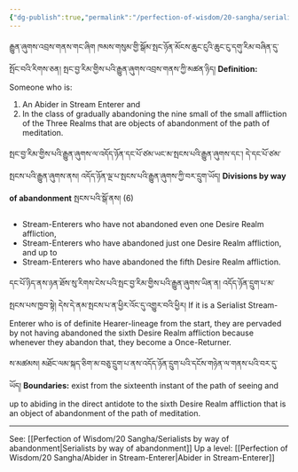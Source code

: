 ```yaml
---
{"dg-publish":true,"permalink":"/perfection-of-wisdom/20-sangha/serialist-abiders-in-stream-enterer/"}
---
```


རྒྱུན་ཞུགས་འབྲས་གནས་གང་ཞིག ཁམས་གསུམ་གྱི་སྒོམ་སྤང་ཉོན་མོངས་ཆུང་ངུའི་ཆུང་ངུ་དགུ་རིམ་བཞིན་དུ་སྤོང་བའི་རིགས་ཅན།
སྤང་བྱ་རིམ་གྱིས་པའི་རྒྱུན་ཞུགས་འབྲས་གནས་ཀྱི་མཚན་ཉིད།
**Definition:** Someone who is:
1. An Abider in Stream Enterer and
2. In the class of gradually abandoning the nine small of the small affliction of the Three Realms that are objects of abandonment of the path of meditation.

སྤང་བྱ་རིམ་གྱིས་པའི་རྒྱུན་ཞུགས་ལ་འདོད་ཉོན་དང་པོ་ཙམ་ཡང་མ་སྤངས་པའི་རྒྱུན་ཞུགས་དང་། དེ་དང་པོ་ཙམ་སྤངས་པའི་རྒྱུན་ཞུགས་ནས། 
འདོད་ཉོན་ལྔ་པ་སྤངས་པའི་རྒྱུན་ཞུགས་ཀྱི་བར་དྲུག་ཡོད།
**Divisions by way of abandonment** སྤངས་པའི་སྒོ་ནས། (6)
- Stream-Enterers who have not abandoned even one Desire Realm affliction,
- Stream-Enterers who have abandoned just one Desire Realm affliction, and up to
- Stream-Enterers who have abandoned the fifth Desire Realm affliction.

དང་པོ་ཉིད་ནས་ཉན་ཐོས་སུ་རིགས་ངེས་པའི་སྤང་བྱ་རིམ་གྱིས་པའི་རྒྱུན་ཞུགས་ཡིན་ན། འདོད་ཉོན་དྲུག་པ་མ་སྤངས་པས་ཁྱབ་སྟེ། 
དེས་དེ་ནམ་སྤངས་པ་ན་ཕྱིར་འོང་དུ་འགྱུར་བའི་ཕྱིར།
If it is a Serialist Stream-Enterer who is of definite Hearer-lineage from the start, they are pervaded by not having abandoned the sixth Desire Realm affliction because whenever they abandon that, they become a Once-Returner.

ས་མཚམས། མཐོང་ལམ་སྐད་ཅིག་མ་བཅུ་དྲུག་པ་ནས་འདོད་ཉོན་དྲུག་པའི་དངོས་གཉེན་ལ་གནས་པའི་བར་དུ་ཡོད།
**Boundaries:** exist from the sixteenth instant of the path of seeing and up to abiding in the direct antidote to the sixth Desire Realm affliction that is an object of abandonment of the path of meditation.


---
See: [[Perfection of Wisdom/20 Sangha/Serialists by way of abandonment\|Serialists by way of abandonment]]
Up a level: [[Perfection of Wisdom/20 Sangha/Abider in Stream-Enterer\|Abider in Stream-Enterer]]